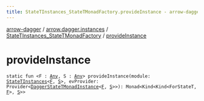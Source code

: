 ```yaml
---
title: StateTInstances_StateTMonadFactory.provideInstance - arrow-dagger
---
```


[arrow-dagger](../../index.html) / [arrow.dagger.instances](../index.html) / [StateTInstances_StateTMonadFactory](index.html) / [provideInstance](./provide-instance.html)

# provideInstance

`static fun <F : `[`Any`](https://kotlinlang.org/api/latest/jvm/stdlib/kotlin/-any/index.html)`, S : `[`Any`](https://kotlinlang.org/api/latest/jvm/stdlib/kotlin/-any/index.html)`> provideInstance(module: `[`StateTInstances`](../-state-t-instances/index.html)`<`[`F`](provide-instance.html#F)`, `[`S`](provide-instance.html#S)`>, evProvider: Provider<`[`DaggerStateTMonadInstance`](../-dagger-state-t-monad-instance/index.html)`<`[`F`](provide-instance.html#F)`, `[`S`](provide-instance.html#S)`>>): Monad<Kind<Kind<ForStateT, `[`F`](provide-instance.html#F)`>, `[`S`](provide-instance.html#S)`>>`